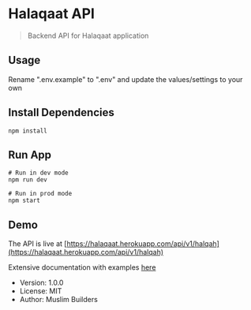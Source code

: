 # Halaqaat API

> Backend API for Halaqaat application

## Usage

Rename ".env.example" to ".env" and update the values/settings to your own

## Install Dependencies

```
npm install
```

## Run App

```
# Run in dev mode
npm run dev

# Run in prod mode
npm start
```



## Demo

The API is live at [https://halaqaat.herokuapp.com/api/v1/halqah](https://halaqaat.herokuapp.com/api/v1/halqah)

Extensive documentation with examples [here](https://documenter.getpostman.com/view/438555/TVsvg6po?version=latest)

- Version: 1.0.0
- License: MIT  
- Author: Muslim Builders
